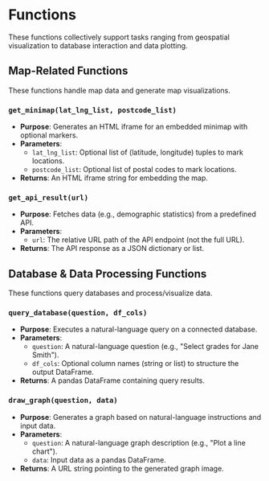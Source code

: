 


# Functions

These functions collectively support tasks ranging from geospatial visualization to database interaction and data plotting.

## Map-Related Functions

These functions handle map data and generate map visualizations.

### `get_minimap(lat_lng_list, postcode_list)`

- **Purpose**: Generates an HTML iframe for an embedded minimap with optional markers.
- **Parameters**:
    - `lat_lng_list`: Optional list of (latitude, longitude) tuples to mark locations.
    - `postcode_list`: Optional list of postal codes to mark locations.
- **Returns**: An HTML iframe string for embedding the map.

### `get_api_result(url)`

- **Purpose**: Fetches data (e.g., demographic statistics) from a predefined API.
- **Parameters**:
    - `url`: The relative URL path of the API endpoint (not the full URL).
- **Returns**: The API response as a JSON dictionary or list.

## Database & Data Processing Functions

These functions query databases and process/visualize data.

### `query_database(question, df_cols)`

- **Purpose**: Executes a natural-language query on a connected database.
- **Parameters**:
    - `question`: A natural-language question (e.g., "Select grades for Jane Smith").
    - `df_cols`: Optional column names (string or list) to structure the output DataFrame.
- **Returns**: A pandas DataFrame containing query results.

### `draw_graph(question, data)`

- **Purpose**: Generates a graph based on natural-language instructions and input data.
- **Parameters**:
    - `question`: A natural-language graph description (e.g., "Plot a line chart").
    - `data`: Input data as a pandas DataFrame.
- **Returns**: A URL string pointing to the generated graph image.

